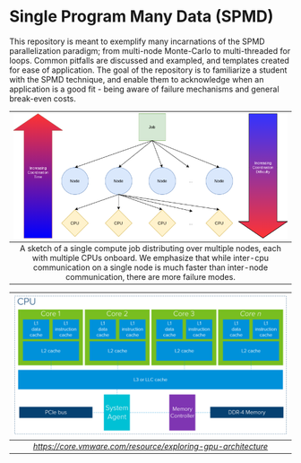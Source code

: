 # Single Program Many Data (SPMD)
  This repository is meant to exemplify many incarnations of the SPMD parallelization paradigm; from multi-node Monte-Carlo to multi-threaded for loops. Common pitfalls are discussed and exampled, and templates created for ease of application. The goal of the repository is to familiarize a student with the SPMD technique, and enable them to acknowledge when an application is a good fit - being aware of failure mechanisms and general break-even costs.

| ![Single Program Many Data Schematics](./assets/SPMDSchematic.png) |
|:--:|
| A sketch of a single compute job distributing over multiple nodes, each with multiple CPUs onboard. We emphasize that while inter-cpu communication on a single node is much faster than inter-node communication, there are more failure modes. |

| ![Single Node](./assets/cpuArchitecture.png) |
|:--:|
| *https://core.vmware.com/resource/exploring-gpu-architecture* |